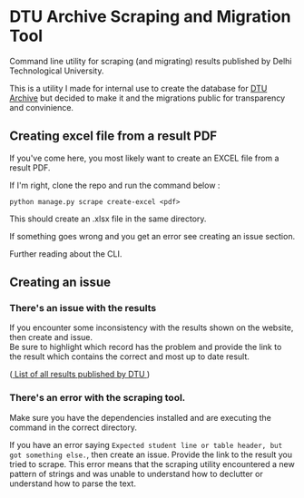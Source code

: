 # DTU Archive Scraping and Migration Tool

Command line utility for scraping (and migrating) results published by Delhi Technological University.

This is a utility I made for internal use to create the database for [DTU Archive](https://github.com/kvqn/dtu-archive) but decided to make it and the migrations public for transparency and convinience.

## Creating excel file from a result PDF

If you've come here, you most likely want to create an EXCEL file from a result PDF.

If I'm right, clone the repo and run the command below :

```
python manage.py scrape create-excel <pdf>
```

This should create an .xlsx file in the same directory.

If something goes wrong and you get an error see creating an issue section.

Further reading about the CLI.

## Creating an issue

### There's an issue with the results

If you encounter some inconsistency with the results shown on the website, then create and issue. \
 Be sure to highlight which record has the problem and provide the link to the result which contains the correct and most up to date result.

([ List of all results published by DTU ](http://exam.dtu.ac.in/result.htm))

### There's an error with the scraping tool.

Make sure you have the dependencies installed and are executing the command in the correct directory.

If you have an error saying `Expected student line or table header, but got something else.`, then create an issue. Provide the link to the result you tried to scrape. This error means that the scraping utility encountered a new pattern of strings and was unable to understand how to declutter or understand how to parse the text.


